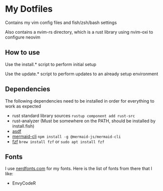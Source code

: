 # My Dotfiles

Contains my vim config files and fish/zsh/bash settings

Also contains a nvim-rs directory, which is a rust library using nvim-oxi to configure neovim

## How to use
Use the install.* script to perform initial setup

Use the update.* script to perform updates to an already setup environment

## Dependencies

The following dependencies need to be installed in order for everything to work as expected

- rust standard library sources
`rustup component add rust-src`
- rust-analyzer (Must be somewhere on the PATH, should be installed by install.fish)
- [asdf](https://asdf-vm.com/guide/getting-started.html)
- [mermaid-cli](https://github.com/mermaid-js/mermaid-cli?tab=readme-ov-file#installation) 
`npm install -g @mermaid-js/mermaid-cli`
- [fzf](https://github.com/junegunn/fzf?tab=readme-ov-file#installation)
`brew install fzf` or `sudo apt install fzf`

## Fonts

I use [nerdfonts.com](https://www.nerdfonts.com/font-downloads) for my fonts. Here is the list of fonts from there that I like:

- EnvyCodeR
